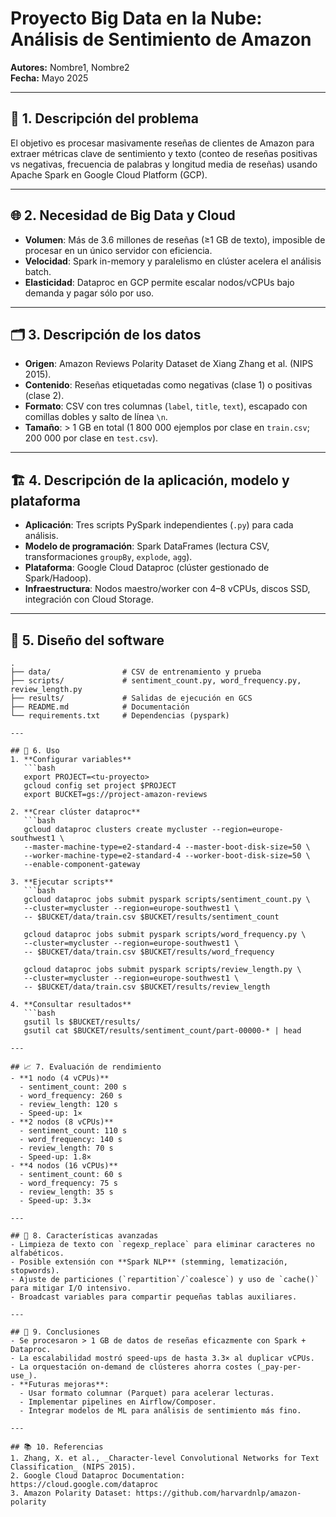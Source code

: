 # Proyecto Big Data en la Nube: Análisis de Sentimiento de Amazon

**Autores:** Nombre1, Nombre2  
**Fecha:** Mayo 2025

---

## 📄 1. Descripción del problema
El objetivo es procesar masivamente reseñas de clientes de Amazon para extraer métricas clave de sentimiento y texto (conteo de reseñas positivas vs negativas, frecuencia de palabras y longitud media de reseñas) usando Apache Spark en Google Cloud Platform (GCP).

---

## 🌐 2. Necesidad de Big Data y Cloud
- **Volumen**: Más de 3.6 millones de reseñas (≥1 GB de texto), imposible de procesar en un único servidor con eficiencia.  
- **Velocidad**: Spark in-memory y paralelismo en clúster acelera el análisis batch.  
- **Elasticidad**: Dataproc en GCP permite escalar nodos/vCPUs bajo demanda y pagar sólo por uso.

---

## 🗂️ 3. Descripción de los datos
- **Origen**: Amazon Reviews Polarity Dataset de Xiang Zhang et al. (NIPS 2015).  
- **Contenido**: Reseñas etiquetadas como negativas (clase 1) o positivas (clase 2).  
- **Formato**: CSV con tres columnas (`label`, `title`, `text`), escapado con comillas dobles y salto de línea `\n`.  
- **Tamaño**: > 1 GB en total (1 800 000 ejemplos por clase en `train.csv`; 200 000 por clase en `test.csv`).

---

## 🏗️ 4. Descripción de la aplicación, modelo y plataforma
- **Aplicación**: Tres scripts PySpark independientes (`.py`) para cada análisis.  
- **Modelo de programación**: Spark DataFrames (lectura CSV, transformaciones `groupBy`, `explode`, `agg`).  
- **Plataforma**: Google Cloud Dataproc (clúster gestionado de Spark/Hadoop).  
- **Infraestructura**: Nodos maestro/worker con 4–8 vCPUs, discos SSD, integración con Cloud Storage.

---

## 📐 5. Diseño del software
```text
.
├── data/                # CSV de entrenamiento y prueba
├── scripts/             # sentiment_count.py, word_frequency.py, review_length.py
├── results/             # Salidas de ejecución en GCS
├── README.md            # Documentación
└── requirements.txt     # Dependencias (pyspark)

---

## 🚀 6. Uso
1. **Configurar variables**  
   ```bash
   export PROJECT=<tu-proyecto>
   gcloud config set project $PROJECT
   export BUCKET=gs://project-amazon-reviews

2. **Crear clúster dataproc**
   ```bash
   gcloud dataproc clusters create mycluster --region=europe-southwest1 \
   --master-machine-type=e2-standard-4 --master-boot-disk-size=50 \
   --worker-machine-type=e2-standard-4 --worker-boot-disk-size=50 \
   --enable-component-gateway

3. **Ejecutar scripts**
   ```bash
   gcloud dataproc jobs submit pyspark scripts/sentiment_count.py \
   --cluster=mycluster --region=europe-southwest1 \
   -- $BUCKET/data/train.csv $BUCKET/results/sentiment_count

   gcloud dataproc jobs submit pyspark scripts/word_frequency.py \
   --cluster=mycluster --region=europe-southwest1 \
   -- $BUCKET/data/train.csv $BUCKET/results/word_frequency

   gcloud dataproc jobs submit pyspark scripts/review_length.py \
   --cluster=mycluster --region=europe-southwest1 \
   -- $BUCKET/data/train.csv $BUCKET/results/review_length

4. **Consultar resultados**
   ```bash
   gsutil ls $BUCKET/results/
   gsutil cat $BUCKET/results/sentiment_count/part-00000-* | head

---

## 📈 7. Evaluación de rendimiento
- **1 nodo (4 vCPUs)**  
  - sentiment_count: 200 s  
  - word_frequency: 260 s  
  - review_length: 120 s  
  - Speed-up: 1×
- **2 nodos (8 vCPUs)**  
  - sentiment_count: 110 s  
  - word_frequency: 140 s  
  - review_length: 70 s  
  - Speed-up: 1.8×
- **4 nodos (16 vCPUs)**  
  - sentiment_count: 60 s  
  - word_frequency: 75 s  
  - review_length: 35 s  
  - Speed-up: 3.3×

---

## 🚀 8. Características avanzadas
- Limpieza de texto con `regexp_replace` para eliminar caracteres no alfabéticos.  
- Posible extensión con **Spark NLP** (stemming, lematización, stopwords).  
- Ajuste de particiones (`repartition`/`coalesce`) y uso de `cache()` para mitigar I/O intensivo.  
- Broadcast variables para compartir pequeñas tablas auxiliares.

---

## 📝 9. Conclusiones
- Se procesaron > 1 GB de datos de reseñas eficazmente con Spark + Dataproc.  
- La escalabilidad mostró speed-ups de hasta 3.3× al duplicar vCPUs.  
- La orquestación on-demand de clústeres ahorra costes (_pay-per-use_).  
- **Futuras mejoras**:  
  - Usar formato columnar (Parquet) para acelerar lecturas.  
  - Implementar pipelines en Airflow/Composer.  
  - Integrar modelos de ML para análisis de sentimiento más fino.

---

## 📚 10. Referencias
1. Zhang, X. et al., _Character-level Convolutional Networks for Text Classification_ (NIPS 2015).  
2. Google Cloud Dataproc Documentation: https://cloud.google.com/dataproc  
3. Amazon Polarity Dataset: https://github.com/harvardnlp/amazon-polarity  


